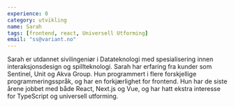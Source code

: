 ```yaml
---
experience: 0
category: utvikling
name: Sarah
tags: [frontend, react, Universell Utforming]
email: "ss@variant.no"
---
```


Sarah er utdannet sivilingeniør i Datateknologi med spesialisering innen
interaksjonsdesign og spillteknologi. Sarah har erfaring fra kunder som
Sentinel, Unit og Akva Group. Hun programmert i flere forskjellige
programmeringsspråk, og har en forkjærlighet for frontend. Hun har de siste
årene jobbet med både React, Next.js og Vue, og har hatt ekstra interesse for
TypeScript og universell utforming.
